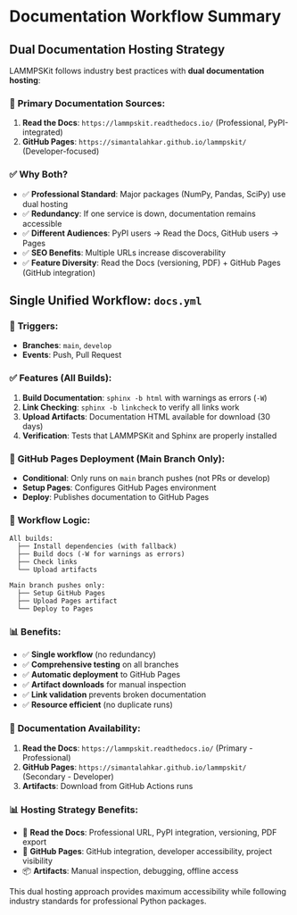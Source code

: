 # Documentation Workflow Summary

## Dual Documentation Hosting Strategy

LAMMPSKit follows industry best practices with **dual documentation hosting**:

### 🎯 **Primary Documentation Sources:**
1. **Read the Docs**: `https://lammpskit.readthedocs.io/` (Professional, PyPI-integrated)
2. **GitHub Pages**: `https://simantalahkar.github.io/lammpskit/` (Developer-focused)

### ✅ **Why Both?**
- ✅ **Professional Standard**: Major packages (NumPy, Pandas, SciPy) use dual hosting
- ✅ **Redundancy**: If one service is down, documentation remains accessible
- ✅ **Different Audiences**: PyPI users → Read the Docs, GitHub users → Pages
- ✅ **SEO Benefits**: Multiple URLs increase discoverability
- ✅ **Feature Diversity**: Read the Docs (versioning, PDF) + GitHub Pages (GitHub integration)

## Single Unified Workflow: `docs.yml`

### 🎯 **Triggers:**
- **Branches**: `main`, `develop`
- **Events**: Push, Pull Request

### ✅ **Features (All Builds):**
1. **Build Documentation**: `sphinx -b html` with warnings as errors (`-W`)
2. **Link Checking**: `sphinx -b linkcheck` to verify all links work
3. **Upload Artifacts**: Documentation HTML available for download (30 days)
4. **Verification**: Tests that LAMMPSKit and Sphinx are properly installed

### 🚀 **GitHub Pages Deployment (Main Branch Only):**
- **Conditional**: Only runs on `main` branch pushes (not PRs or develop)
- **Setup Pages**: Configures GitHub Pages environment
- **Deploy**: Publishes documentation to GitHub Pages

### 🔄 **Workflow Logic:**
```
All builds:
  ├── Install dependencies (with fallback)
  ├── Build docs (-W for warnings as errors)
  ├── Check links
  └── Upload artifacts

Main branch pushes only:
  ├── Setup GitHub Pages
  ├── Upload Pages artifact
  └── Deploy to Pages
```

### 📊 **Benefits:**
- ✅ **Single workflow** (no redundancy)
- ✅ **Comprehensive testing** on all branches
- ✅ **Automatic deployment** to GitHub Pages
- ✅ **Artifact downloads** for manual inspection
- ✅ **Link validation** prevents broken documentation
- ✅ **Resource efficient** (no duplicate runs)

### 🔗 **Documentation Availability:**
1. **Read the Docs**: `https://lammpskit.readthedocs.io/` (Primary - Professional)
2. **GitHub Pages**: `https://simantalahkar.github.io/lammpskit/` (Secondary - Developer)
3. **Artifacts**: Download from GitHub Actions runs

### 📊 **Hosting Strategy Benefits:**
- 🎯 **Read the Docs**: Professional URL, PyPI integration, versioning, PDF export
- 🚀 **GitHub Pages**: GitHub integration, developer accessibility, project visibility
- 📦 **Artifacts**: Manual inspection, debugging, offline access

This dual hosting approach provides maximum accessibility while following industry standards for professional Python packages.
